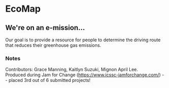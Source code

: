 # EcoMap

## We're on an e-mission...

Our goal is to provide a resource for people to determine the driving route that reduces their greenhouse gas emissions.

### Notes

Contributors: Grace Manning, Kaitlyn Suzuki, Mignon April Lee. </br>
Produced during Jam for Change (https://www.icssc-jamforchange.com/) -- placed 3rd out of 6 submitted projects!
